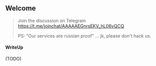 ## Welcome

> Join the discussion on Telegram <br>
> https://t.me/joinchat/AAAAAEGnrsEKV_hL06vQCQ
>
> PS: "Our services are russian proof" ... jk, please don't hack us.

#### WriteUp

(TODO)
